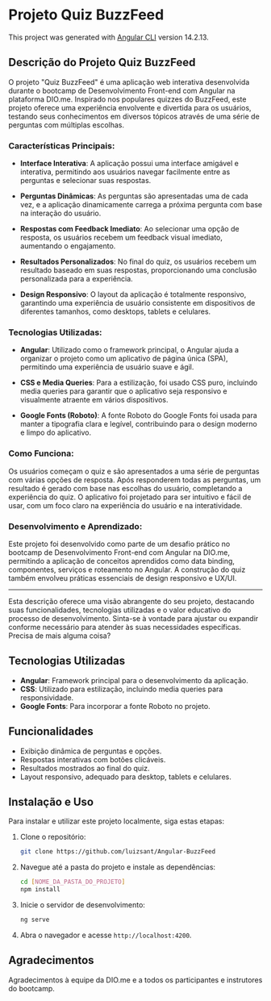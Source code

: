 # Projeto Quiz BuzzFeed

This project was generated with [Angular CLI](https://github.com/angular/angular-cli) version 14.2.13.

## Descrição do Projeto Quiz BuzzFeed

O projeto "Quiz BuzzFeed" é uma aplicação web interativa desenvolvida durante o bootcamp de Desenvolvimento Front-end com Angular na plataforma DIO.me. Inspirado nos populares quizzes do BuzzFeed, este projeto oferece uma experiência envolvente e divertida para os usuários, testando seus conhecimentos em diversos tópicos através de uma série de perguntas com múltiplas escolhas.

### Características Principais:

- **Interface Interativa**: A aplicação possui uma interface amigável e interativa, permitindo aos usuários navegar facilmente entre as perguntas e selecionar suas respostas.

- **Perguntas Dinâmicas**: As perguntas são apresentadas uma de cada vez, e a aplicação dinamicamente carrega a próxima pergunta com base na interação do usuário.

- **Respostas com Feedback Imediato**: Ao selecionar uma opção de resposta, os usuários recebem um feedback visual imediato, aumentando o engajamento.

- **Resultados Personalizados**: No final do quiz, os usuários recebem um resultado baseado em suas respostas, proporcionando uma conclusão personalizada para a experiência.

- **Design Responsivo**: O layout da aplicação é totalmente responsivo, garantindo uma experiência de usuário consistente em dispositivos de diferentes tamanhos, como desktops, tablets e celulares.

### Tecnologias Utilizadas:

- **Angular**: Utilizado como o framework principal, o Angular ajuda a organizar o projeto como um aplicativo de página única (SPA), permitindo uma experiência de usuário suave e ágil.

- **CSS e Media Queries**: Para a estilização, foi usado CSS puro, incluindo media queries para garantir que o aplicativo seja responsivo e visualmente atraente em vários dispositivos.

- **Google Fonts (Roboto)**: A fonte Roboto do Google Fonts foi usada para manter a tipografia clara e legível, contribuindo para o design moderno e limpo do aplicativo.

### Como Funciona:

Os usuários começam o quiz e são apresentados a uma série de perguntas com várias opções de resposta. Após responderem todas as perguntas, um resultado é gerado com base nas escolhas do usuário, completando a experiência do quiz. O aplicativo foi projetado para ser intuitivo e fácil de usar, com um foco claro na experiência do usuário e na interatividade.

### Desenvolvimento e Aprendizado:

Este projeto foi desenvolvido como parte de um desafio prático no bootcamp de Desenvolvimento Front-end com Angular na DIO.me, permitindo a aplicação de conceitos aprendidos como data binding, componentes, serviços e roteamento no Angular. A construção do quiz também envolveu práticas essenciais de design responsivo e UX/UI.

---

Esta descrição oferece uma visão abrangente do seu projeto, destacando suas funcionalidades, tecnologias utilizadas e o valor educativo do processo de desenvolvimento. Sinta-se à vontade para ajustar ou expandir conforme necessário para atender às suas necessidades específicas. Precisa de mais alguma coisa?

## Tecnologias Utilizadas

- **Angular**: Framework principal para o desenvolvimento da aplicação.
- **CSS**: Utilizado para estilização, incluindo media queries para responsividade.
- **Google Fonts**: Para incorporar a fonte Roboto no projeto.

## Funcionalidades

- Exibição dinâmica de perguntas e opções.
- Respostas interativas com botões clicáveis.
- Resultados mostrados ao final do quiz.
- Layout responsivo, adequado para desktop, tablets e celulares.

## Instalação e Uso

Para instalar e utilizar este projeto localmente, siga estas etapas:

1. Clone o repositório:
   ```bash
   git clone https://github.com/luizsant/Angular-BuzzFeed
   ```
2. Navegue até a pasta do projeto e instale as dependências:
   ```bash
   cd [NOME_DA_PASTA_DO_PROJETO]
   npm install
   ```
3. Inicie o servidor de desenvolvimento:
   ```bash
   ng serve
   ```
4. Abra o navegador e acesse `http://localhost:4200`.

## Agradecimentos

Agradecimentos à equipe da DIO.me e a todos os participantes e instrutores do bootcamp.
